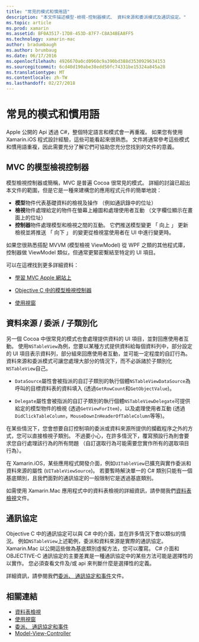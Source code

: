 ```yaml
---
title: "常見的模式和慣用語"
description: "本文件描述模型-檢視-控制器模式、 資料來源和委派模式及通訊協定。"
ms.topic: article
ms.prod: xamarin
ms.assetid: BF0A3517-17D8-453D-87F7-C8A34BEA8FF5
ms.technology: xamarin-mac
author: bradumbaugh
ms.author: brumbaug
ms.date: 06/17/2016
ms.openlocfilehash: 4926670a0cd0960c9a390bd388d3530929634153
ms.sourcegitcommit: 6cd40d190abe38edd50fc74331be15324a845a28
ms.translationtype: MT
ms.contentlocale: zh-TW
ms.lasthandoff: 02/27/2018
---
```

# <a name="common-patterns-and-idioms"></a>常見的模式和慣用語

Apple 公開的 Api 透過 C#，整個特定語言和模式會一再重複。 如果您有使用 Xamarin.iOS 程式設計經驗，這些可能看起來很熟悉。 文件將通常參考這些模式和慣用語重複，因此需要充分了解它們可協助您充分您找到的文件的意義。

## <a name="mvc---model-view-controller"></a>MVC 的模型檢視控制器

模型檢視控制器或簡稱，MVC 是普遍 Cocoa 很常見的模式。 詳細的討論已超出本文件的範圍，但是它是一種來建構您的應用程式元件的簡單地說：

- **模型**物件代表基礎資料的檢視及操作 （例如通訊錄中的位址）
- **檢視**物件處理給定的物件在螢幕上繪圖和處理使用者互動 （文字欄位顯示在畫面上的位址）
- **控制器**物件處理模型和檢視之間的互動。 它們推送模型變更 「 向上 」 更新檢視並將推送 「 向下 」 的變更從檢視當使用者在 UI 中進行變更時。

如果您很熟悉搭配 MVVM (模型檢視 ViewModel) 從 WPF 之類的其他程式庫，控制器做 ViewModel 類似，但通常更緊密繫結至特定的 UI 項目。

可以在這裡找到更多詳細資料：

- [學習 MVC Apple 網站上](https://developer.apple.com/library/ios/documentation/general/conceptual/devpedia-cocoacore/MVC.html)

- [Objective C 中的模型檢視控制器](https://developer.apple.com/library/ios/documentation/general/conceptual/CocoaEncyclopedia/Model-View-Controller/Model-View-Controller.html)
- [使用視窗](~/mac/user-interface/window.md)

## <a name="data-source--delegate--subclassing"></a>資料來源 / 委派 / 子類別化

另一個 Cocoa 中很常見的模式也會處理提供資料的 UI 項目，並對回應使用者互動。 使用`NSTableView`為例，您要以某種方式提供資料給每個資料列中，部分設定的 UI 項目表示資料列，部分組來回應使用者互動，並可能一定程度的自訂行為。 資料來源和委派模式可讓您處理大部分的情況下，而不必訴諸於子類別化`NSTableView`自己。

- `DataSource`屬性會被指派的自訂子類別的執行個體`NSTableViewDataSource`為呼叫的目標資料表的資料填入 (透過`GetRowCount`和`GetObjectValue`)。

- `Delegate`屬性會被指派的自訂子類別的執行個體`NSTableViewDelegate`可提供給定的模型物件的檢視 (透過`GetViewForItem`)，以及處理使用者互動 (透過`DidClickTableColumn`，`MouseDownInHeaderOfTableColumn`等等)。

在某些情況下，您會想要自訂控制項的委派或資料來源所提供的攔截程序之外的方式，您可以直接檢視子類別。 不過要小心，在許多情況下，覆寫預設行為則會要求您自行處理該行為的所有問題 （自訂選取行為可能需要您實作所有的選取項目行為）。

在 Xamarin.iOS，某些應用程式開發介面，例如`UITableView`已擴充與實作委派和資料來源的屬性 (`UITableViewSource`)。 若要暫時解決單一的 C# 類別只能有一個基底類別，且我們面對的通訊協定的一般限制它是透過基底類別。

如需使用 Xamarin.Mac 應用程式中的資料表檢視的詳細資訊，請參閱我們[資料表檢視](~/mac/user-interface/table-view.md)文件。

## <a name="protocols"></a>通訊協定

Objective C 中的通訊協定可以與 C# 中的介面，並在許多情況下會以類似的情況。 例如`NSTableView`上述範例，委派和資料來源是實際的通訊協定。 Xamarin.Mac 以公開這些做為基底類別虛擬方法，您可以覆寫。 C# 介面和 OBJECTIVE-C 通訊協定的主要差異是一種通訊協定中的某些方法可能是選擇性的以實作。 您必須查看文件及/或 api 來判斷什麼是選擇性的定義。

詳細資訊，請參閱我們[委派、 通訊協定和事件](~/ios/app-fundamentals/delegates-protocols-and-events.md)文件。



## <a name="related-links"></a>相關連結

- [資料表檢視](~/mac/user-interface/table-view.md)
- [使用視窗](~/mac/user-interface/window.md)
- [委派、 通訊協定和事件](~/ios/app-fundamentals/delegates-protocols-and-events.md)
- [Model-View-Controller](https://developer.apple.com/library/ios/documentation/general/conceptual/CocoaEncyclopedia/Model-View-Controller/Model-View-Controller.html)
